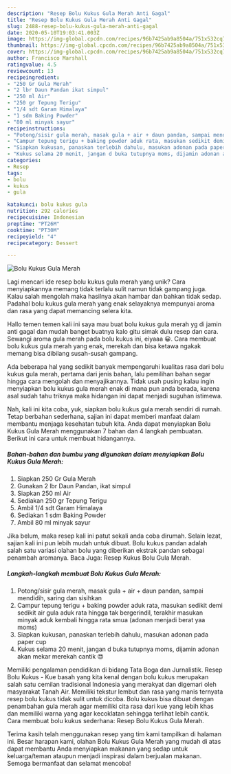```yaml
---
description: "Resep Bolu Kukus Gula Merah Anti Gagal"
title: "Resep Bolu Kukus Gula Merah Anti Gagal"
slug: 2488-resep-bolu-kukus-gula-merah-anti-gagal
date: 2020-05-10T19:03:41.003Z
image: https://img-global.cpcdn.com/recipes/96b7425ab9a8504a/751x532cq70/bolu-kukus-gula-merah-foto-resep-utama.jpg
thumbnail: https://img-global.cpcdn.com/recipes/96b7425ab9a8504a/751x532cq70/bolu-kukus-gula-merah-foto-resep-utama.jpg
cover: https://img-global.cpcdn.com/recipes/96b7425ab9a8504a/751x532cq70/bolu-kukus-gula-merah-foto-resep-utama.jpg
author: Francisco Marshall
ratingvalue: 4.5
reviewcount: 13
recipeingredient:
- "250 Gr Gula Merah"
- "2 lbr Daun Pandan ikat simpul"
- "250 ml Air"
- "250 gr Tepung Terigu"
- "1/4 sdt Garam Himalaya"
- "1 sdm Baking Powder"
- "80 ml minyak sayur"
recipeinstructions:
- "Potong/sisir gula merah, masak gula + air + daun pandan, sampai mendidih, saring dan sisihkan"
- "Campur tepung terigu + baking powder aduk rata, masukan sedikit demi sedikit air gula aduk rata hingga tak bergerindil, terakhir masukan minyak aduk kembali hingga rata smua (adonan menjadi berat yaa moms)"
- "Siapkan kukusan, panaskan terlebih dahulu, masukan adonan pada paper cup"
- "Kukus selama 20 menit, jangan d buka tutupnya moms, dijamin adonan akan mekar merekah cantik 😍"
categories:
- Resep
tags:
- bolu
- kukus
- gula

katakunci: bolu kukus gula 
nutrition: 292 calories
recipecuisine: Indonesian
preptime: "PT26M"
cooktime: "PT30M"
recipeyield: "4"
recipecategory: Dessert

---
```



![Bolu Kukus Gula Merah](https://img-global.cpcdn.com/recipes/96b7425ab9a8504a/751x532cq70/bolu-kukus-gula-merah-foto-resep-utama.jpg)

Lagi mencari ide resep bolu kukus gula merah yang unik? Cara menyiapkannya memang tidak terlalu sulit namun tidak gampang juga. Kalau salah mengolah maka hasilnya akan hambar dan bahkan tidak sedap. Padahal bolu kukus gula merah yang enak selayaknya mempunyai aroma dan rasa yang dapat memancing selera kita.

Hallo temen temen kali ini saya mau buat bolu kukus gula merah yg di jamin anti gagal dan mudah banget buatnya kalo gitu simak dulu resep dan cara. Sewangi aroma gula merah pada bolu kukus ini, eiyaaa 😀. Cara membuat bolu kukus gula merah yang enak, merekah dan bisa ketawa ngakak memang bisa dibilang susah-susah gampang.

Ada beberapa hal yang sedikit banyak mempengaruhi kualitas rasa dari bolu kukus gula merah, pertama dari jenis bahan, lalu pemilihan bahan segar hingga cara mengolah dan menyajikannya. Tidak usah pusing kalau ingin menyiapkan bolu kukus gula merah enak di mana pun anda berada, karena asal sudah tahu triknya maka hidangan ini dapat menjadi suguhan istimewa.


Nah, kali ini kita coba, yuk, siapkan bolu kukus gula merah sendiri di rumah. Tetap berbahan sederhana, sajian ini dapat memberi manfaat dalam membantu menjaga kesehatan tubuh kita. Anda dapat menyiapkan Bolu Kukus Gula Merah menggunakan 7 bahan dan 4 langkah pembuatan. Berikut ini cara untuk membuat hidangannya.

<!--inarticleads1-->

##### Bahan-bahan dan bumbu yang digunakan dalam menyiapkan Bolu Kukus Gula Merah:

1. Siapkan 250 Gr Gula Merah
1. Gunakan 2 lbr Daun Pandan, ikat simpul
1. Siapkan 250 ml Air
1. Sediakan 250 gr Tepung Terigu
1. Ambil 1/4 sdt Garam Himalaya
1. Sediakan 1 sdm Baking Powder
1. Ambil 80 ml minyak sayur


Jika belum, maka resep kali ini patut sekali anda coba dirumah. Selain lezat, sajian kali ini pun lebih mudah untuk dibuat. Bolu kukus pandan adalah salah satu variasi olahan bolu yang diberikan ekstrak pandan sebagai penambah aromanya. Baca Juga: Resep Kukus Bolu Gula Merah. 

<!--inarticleads2-->

##### Langkah-langkah membuat Bolu Kukus Gula Merah:

1. Potong/sisir gula merah, masak gula + air + daun pandan, sampai mendidih, saring dan sisihkan
1. Campur tepung terigu + baking powder aduk rata, masukan sedikit demi sedikit air gula aduk rata hingga tak bergerindil, terakhir masukan minyak aduk kembali hingga rata smua (adonan menjadi berat yaa moms)
1. Siapkan kukusan, panaskan terlebih dahulu, masukan adonan pada paper cup
1. Kukus selama 20 menit, jangan d buka tutupnya moms, dijamin adonan akan mekar merekah cantik 😍


Memiliki pengalaman pendidikan di bidang Tata Boga dan Jurnalistik. Resep Bolu Kukus - Kue basah yang kita kenal dengan bolu kukus merupakan salah satu cemilan tradisional Indonesia yang merakyat dan digemari oleh masyarakat Tanah Air. Memiliki tekstur lembut dan rasa yang manis ternyata resep bolu kukus tidak sulit untuk dicoba. Bolu kukus bisa dibuat dengan penambahan gula merah agar memiliki cita rasa dari kue yang lebih khas dan memiliki warna yang agar kecoklatan sehingga terlihat lebih cantik. Cara membuat bolu kukus sederhana: Resep Bolu Kukus Gula Merah. 

Terima kasih telah menggunakan resep yang tim kami tampilkan di halaman ini. Besar harapan kami, olahan Bolu Kukus Gula Merah yang mudah di atas dapat membantu Anda menyiapkan makanan yang sedap untuk keluarga/teman ataupun menjadi inspirasi dalam berjualan makanan. Semoga bermanfaat dan selamat mencoba!
